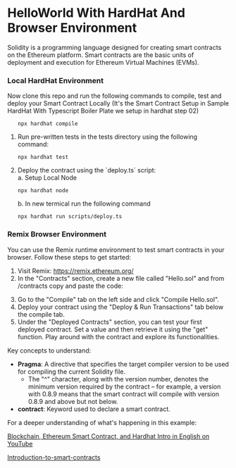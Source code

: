 <h1>HelloWorld With HardHat And Browser Environment</h1>

<p>Solidity is a programming language designed for creating smart contracts on the Ethereum platform. Smart contracts are the basic units of deployment and execution for Ethereum Virtual Machines (EVMs).</p>

<h3>Local HardHat Environment</h3>
<p>Now clone this repo and run the following commands to compile, test and deploy your Smart Contract Locally (It's the Smart Contract Setup in Sample HardHat With Typescript Boiler Plate we setup in hardhat step 02) </p>
<ol>
  <pre><code>npx hardhat compile</code></pre>
  <li>Run pre-written tests in the tests directory using the following command:</li>
  <pre><code>npx hardhat test</code></pre>
  <li>Deploy the contract using the `deploy.ts` script:</li>
    a. Setup Local Node
    <pre><code>npx hardhat node</code></pre>
    b. In new termical run the following command
  <pre><code>npx hardhat run scripts/deploy.ts</code></pre>
</ol>

<h3>Remix Browser Environment</h3>

<p>You can use the Remix runtime environment to test smart contracts in your browser. Follow these steps to get started:</p>

<ol>
  <li>Visit Remix: <a href="https://remix.ethereum.org/">https://remix.ethereum.org/</a></li>
  <li>In the "Contracts" section, create a new file called "Hello.sol" and from /contracts copy and paste the code:</li>
</ol>

<ol start="3">
  <li>Go to the "Compile" tab on the left side and click "Compile Hello.sol".</li>
  <li>Deploy your contract using the "Deploy &amp; Run Transactions" tab below the compile tab.</li>
  <li>Under the "Deployed Contracts" section, you can test your first deployed contract. Set a value and then retrieve it using the "get" function. Play around with the contract and explore its functionalities.</li>
</ol>

<p>Key concepts to understand:</p>
<ul>
  <li><strong>Pragma</strong>: A directive that specifies the target compiler version to be used for compiling the current Solidity file.
    <ul>
      <li>The "^" character, along with the version number, denotes the minimum version required by the contract – for example, a version with 0.8.9 means that the smart contract will compile with version 0.8.9 and above but not below.</li>
    </ul>
  </li>
  <li><strong>contract</strong>: Keyword used to declare a smart contract.</li>
</ul>


<p>For a deeper understanding of what's happening in this example:</p>

<p><a href="https://www.youtube.com/watch?v=24Nl4fVGH6g">Blockchain, Ethereum Smart Contract, and Hardhat Intro in English on YouTube</a></p>

<p><a href="https://docs.soliditylang.org/en/v0.8.19/introduction-to-smart-contracts.html">Introduction-to-smart-contracts</a></p>
